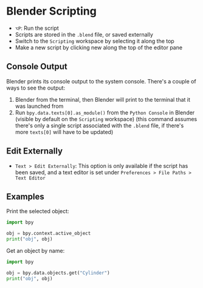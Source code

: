 # Blender Scripting

- `⌥P`: Run the script
- Scripts are stored in the `.blend` file, or saved externally
- Switch to the `Scripting` workspace by selecting it along the top
- Make a new script by clicking new along the top of the editor pane

## Console Output

Blender prints its console output to the system console. There's a couple of ways to see the output:

1. Blender from the terminal, then Blender will print to the terminal that it was launched from
1. Run `bpy.data.texts[0].as_module()` from the `Python Console` in Blender (visible by default on the `Scripting` workspace) (this command assumes there's only a single script associated with the `.blend` file, if there's more `texts[0]` will have to be updated)

## Edit Externally

- `Text > Edit Externally`: This option is only available if the script has been saved, and a text editor is set under `Preferences > File Paths > Text Editor`

## Examples

Print the selected object:

``` python
import bpy

obj = bpy.context.active_object
print("obj", obj)
```

Get an object by name:

``` python
import bpy

obj = bpy.data.objects.get("Cylinder")
print("obj", obj)
```
